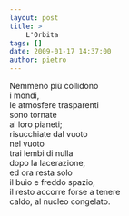 ```yaml
---
layout: post
title: >
    L'Orbita
tags: []
date: 2009-01-17 14:37:00
author: pietro
---
```

Nemmeno più collidono<br/>i mondi,<br/>le atmosfere trasparenti<br/>sono tornate<br/>ai loro pianeti;<br/>risucchiate dal vuoto<br/>nel vuoto<br/>trai lembi di nulla<br/>dopo la lacerazione,<br/>ed ora resta solo<br/>il buio e freddo spazio,<br/>il resto accorre forse a tenere<br/>caldo, al nucleo congelato.
